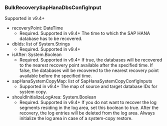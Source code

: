 ### BulkRecoverySapHanaDbsConfigInput
Supported in v9.4+

- recoveryPoint: DateTime
  - Required. Supported in v9.4+
      The time to which the SAP HANA database has to be recovered.
- dbIds: list of System.Strings
  - Required. Supported in v9.4+
- isAfter: System.Boolean
  - Required. Supported in v9.4+
      If true, the databases will be recovered to the nearest recovery point available after the specified time. If false, the databases will be recovered to the nearest recovery point available before the specified time.
- sapHanaSystemCopyMap: list of SapHanaSystemCopyConfigInputs
  - Supported in v9.4+
      The map of source and target database IDs for system copy.
- shouldInitializeLogArea: System.Boolean
  - Required. Supported in v9.4+
      If you do not want to recover the log segments residing in the log area, set this boolean to true. After the recovery, the log entries will be deleted from the log area. Always initialize the log area in case of a system-copy restore.
